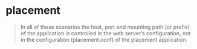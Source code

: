 # placement

> In all of these scenarios the host, port and mounting path (or prefix) of the application is controlled in the web server’s configuration, not in the configuration (placement.conf) of the placement application.

